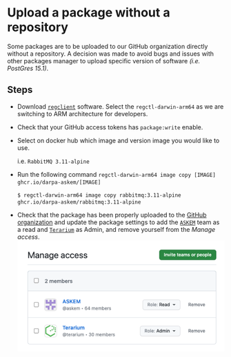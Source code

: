 # Upload a package without a repository

Some packages are to be uploaded to our GitHub organization directly without a repository.
A decision was made to avoid bugs and issues with other packages manager to upload specific version of software _(i.e. PostGres 15.1)_.

## Steps
- Download [`regclient`](https://github.com/regclient/regclient/blob/main/docs/install.md#downloading-binaries) software. Select the `regctl-darwin-arm64` as we are switching to ARM architecture for developers.
- Check that your GitHub access tokens has `package:write` enable.
- Select on docker hub which image and version image you would like to use. 

    i.e. `RabbitMQ 3.11-alpine`
- Run the following command `regctl-darwin-arm64 image copy [IMAGE] ghcr.io/darpa-askem/[IMAGE]`

    ```shell
    $ regctl-darwin-arm64 image copy rabbitmq:3.11-alpine ghcr.io/darpa-askem/rabbitmq:3.11-alpine
    ```
- Check that the package has been properly uploaded to the [GitHub organization](https://github.com/orgs/DARPA-ASKEM/packages) and update the package settings to add the [`ASKEM`](https://github.com/orgs/DARPA-ASKEM/teams/askem) team as a read and [`Terarium`](https://github.com/orgs/DARPA-ASKEM/teams/terarium) as Admin, and remove yourself from the _Manage access_.
    ![upwr_1.png](images/upwr_1.png)
